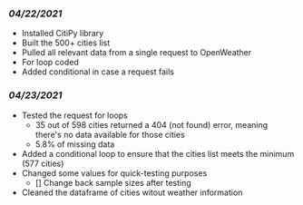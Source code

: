 ### *04/22/2021*

- Installed CitiPy library
- Built the 500+ cities list
- Pulled all relevant data from a single request to OpenWeather
- For loop coded
- Added conditional in case a request fails

### *04/23/2021*
- Tested the request for loops
    - 35 out of 598 cities returned a 404 (not found) error, meaning there's no data available for those cities
    - 5.8% of missing data
- Added a conditional loop to ensure that the cities list meets the minimum (577 cities)
- Changed some values for quick-testing purposes
    - [] Change back sample sizes after testing
- Cleaned the dataframe of cities witout weather information